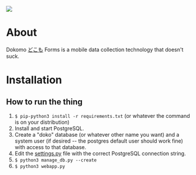 ![](https://magnum.travis-ci.com/SEL-Columbia/dokomoforms.svg?token=YQoxqgi37o2BmSPVXoMS&branch=master)

# About

Dokomo [どこも](http://tangorin.com/general/%E3%81%A9%E3%81%93%E3%82%82) Forms is a mobile data collection technology that doesn't suck.
 
# Installation

## How to run the thing
1. `$ pip-python3 install -r requirements.txt` (or whatever the command is on your distribution)
2. Install and start PostgreSQL.
3. Create a "doko" database (or whatever other name you want) and a system user (if desired -- the postgres default user should work fine) with access to that database.
4. Edit the [settings.py](settings.py) file with the correct PostgreSQL connection string.
5. `$ python3 manage_db.py --create`
6. `$ python3 webapp.py`
